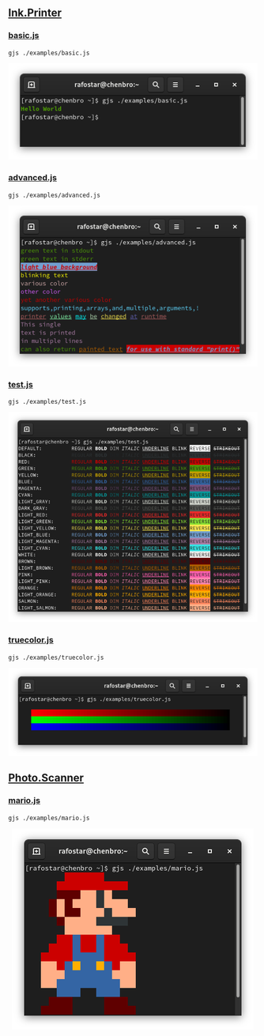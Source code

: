 ## [Ink.Printer](https://github.com/Rafostar/gjs-ink/wiki/Ink-Classes#inkprinter)
### [basic.js](https://raw.githubusercontent.com/Rafostar/gjs-ink/master/examples/basic.js)
```shell
gjs ./examples/basic.js
```
<p align="center">
<img src="https://raw.githubusercontent.com/Rafostar/gjs-ink/media/images/basic.png">
</p>

### [advanced.js](https://raw.githubusercontent.com/Rafostar/gjs-ink/master/examples/advanced.js)
```shell
gjs ./examples/advanced.js
```
<p align="center">
<img src="https://raw.githubusercontent.com/Rafostar/gjs-ink/media/images/advanced.png">
</p>

### [test.js](https://raw.githubusercontent.com/Rafostar/gjs-ink/master/examples/test.js)
```shell
gjs ./examples/test.js
```
<p align="center">
<img src="https://raw.githubusercontent.com/Rafostar/gjs-ink/media/images/test.png">
</p>

### [truecolor.js](https://raw.githubusercontent.com/Rafostar/gjs-ink/master/examples/truecolor.js)
```shell
gjs ./examples/truecolor.js
```
<p align="center">
<img src="https://raw.githubusercontent.com/Rafostar/gjs-ink/media/images/truecolor.png">
</p>

## [Photo.Scanner](https://github.com/Rafostar/gjs-ink/wiki/Photo-Classes#photoscanner)
### [mario.js](https://raw.githubusercontent.com/Rafostar/gjs-ink/master/examples/mario.js)
```shell
gjs ./examples/mario.js
```
<p align="center">
<img src="https://raw.githubusercontent.com/Rafostar/gjs-ink/media/images/mario.png">
</p>
